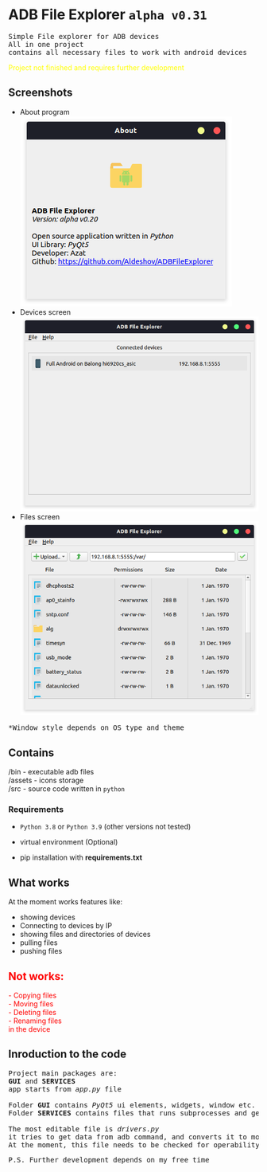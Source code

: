 # ADB File Explorer `alpha v0.31`

<pre>
Simple File explorer for ADB devices
All in one project
contains all necessary files to work with android devices
</pre>

<span style="color: yellow">
Project not finished and requires further development<br/>
</span>

## Screenshots
* About program <br/>
![About, screenshot](previews/about.png)
* Devices screen <br/>
![Devices, screenshot](previews/devices.png)
* Files screen <br/>
![Files, screenshot](previews/files.png)

<pre>*Window style depends on OS type and theme</pre>
## Contains

/bin - executable adb files <br/>
/assets - icons storage <br/>
/src - source code written in `python` <br/>

### Requirements
* `Python 3.8` or `Python 3.9`
  (other versions not tested)

* virtual environment (Optional)
* pip installation with <b> requirements.txt </b>


## What works

At the moment works features like:

* showing devices
* Connecting to devices by IP
* showing files and directories of devices
* pulling files
* pushing files

<span style="color: red">
<h2>Not works:</h2>
- Copying files <br/>
- Moving files <br/>
- Deleting files <br/>
- Renaming files <br/>
in the device
</span>

## Inroduction to the code

<pre>
Project main packages are:
<b>GUI</b> and <b>SERVICES</b>
app starts from <i>app.py</i> file

Folder <b>GUI</b> contains <i>PyQt5</i> ui elements, widgets, window etc.
Folder <b>SERVICES</b> contains files that runs subprocesses and gets data from <i>ADB</i>, converts it to models

The most editable file is <i>drivers.py</i>
it tries to get data from adb command, and converts it to models
At the moment, this file needs to be checked for operability on various types of devices.
</pre>

<pre>
P.S. Further development depends on my free time
</pre>